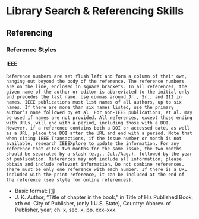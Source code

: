 # Library Search & Referencing Skills

## Referencing

### Reference Styles  

#### IEEE 

`Reference numbers are set flush left and form a column of their own, hanging out beyond the body of the reference. The reference numbers are on the line, enclosed in square brackets. In all references, the given name of the author or editor is abbreviated to the initial only and precedes the last name. Use commas around Jr., Sr., and III in names. IEEE publications must list names of all authors, up to six names. If there are more than six names listed, use the primary author’s name followed by et al. For non-IEEE publications, et al. may be used if names are not provided. All references, except those ending with URLs, will end with a period, including those with a DOI. However, if a reference contains both a DOI or accessed date, as well as a URL, place the DOI after the URL and end with a period. Note that when citing IEEE Transactions, if the issue number or month is not available, research IEEEXplore to update the information. For any reference that cites two months for the same issue, the two months should be separated by a slash (e.g., Jul./Aug.), followed by the year of publication. References may not include all information; please obtain and include relevant information. Do not combine references. There must be only one reference with each number. If there is a URL included with the print reference, it can be included at the end of the reference (see style for online references).`

* Basic format: [\[1\]](#ieee)
 * J. K. Author, “Title of chapter in the book,” in Title of His Published Book, xth ed. City of Publisher, (only 1 U.S. State), Country: Abbrev. of Publisher, year, ch. x, sec. x, pp. xxx–xxx.

